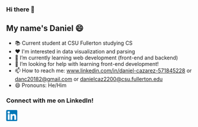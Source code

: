 ### Hi there 👋
## My name's Daniel :smile:
- :books: Current student at CSU Fullerton studying CS
- :heart: I'm interested in data visualization and parsing
- 🌱 I’m currently learning web development (front-end and backend)
- 🤔 I’m looking for help with learning front-end development!
- 📫 How to reach me: www.linkedin.com/in/daniel-cazarez-571845228 or danc20182@gmail.com or danielcaz2200@csu.fullerton.edu
- 😄 Pronouns: He/Him

### Connect with me on LinkedIn!
<a href="www.linkedin.com/in/daniel-cazarez-571845228"><img align="left" src="img/linkedin.png" alt="Daniel Cazarez | LinkedIn" width="30px"/></a>